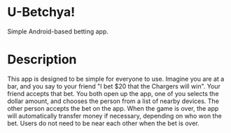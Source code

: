 # U-Betchya!
Simple Android-based betting app.

# Description
This app is designed to be simple for everyone to use. Imagine you are at a bar, and you say to your friend "I bet $20 that the Chargers will win". Your friend accepts that bet. You both open up the app, one of you selects the dollar amount, and chooses the person from a list of nearby devices. The other person accepts the bet on the app. When the game is over, the app will automatically transfer money if necessary, depending on who won the bet. Users do not need to be near each other when the bet is over.